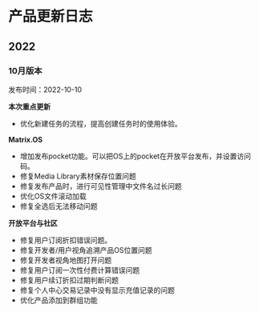 # 产品更新日志

## 2022

### 10月版本
发布时间：2022-10-10

**本次重点更新**
* 优化新建任务的流程，提高创建任务时的使用体验。

**Matrix.OS**
* 增加发布pocket功能。可以把OS上的pocket在开放平台发布，并设置访问码。
* 修复Media Library素材保存位置问题
* 修复发布产品时，进行可见性管理中文件名过长问题
* 优化OS文件滚动加载
* 修复全选后无法移动问题

**开放平台与社区**
* 修复用户订阅折扣错误问题。
* 修复开发者/用户视角追溯产品OS位置问题
* 修复开发者视角地图打开问题
* 修复用户订阅一次性付费计算错误问题
* 修复用户续订折扣过期判断问题
* 修复个人中心交易记录中没有显示充值记录的问题
* 优化产品添加到群组功能

